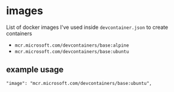 # images

List of docker images I've used inside `devcontainer.json` to create containers

* `mcr.microsoft.com/devcontainers/base:alpine`
* `mcr.microsoft.com/devcontainers/base:ubuntu`

## example usage

```jsonc
"image": "mcr.microsoft.com/devcontainers/base:ubuntu",
```
